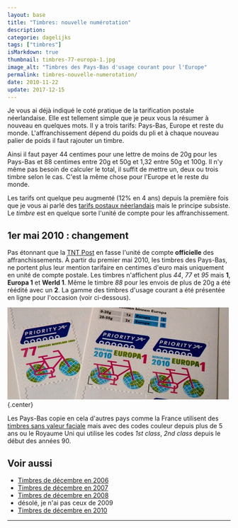 ```yaml
---
layout: base
title: "Timbres: nouvelle numérotation"
description: 
categorie: dagelijks
tags: ["timbres"]
isMarkdown: true
thumbnail: timbres-77-europa-1.jpg
image_alt: "Timbres des Pays-Bas d'usage courant pour l'Europe"
permalink: timbres-nouvelle-numerotation/
date: 2010-11-22
update: 2017-12-15
---
```




Je vous ai déjà indiqué le coté pratique de la tarification postale néerlandaise. Elle est tellement simple que je peux vous la résumer à nouveau en quelques mots. Il y a trois tarifs: Pays-Bas, Europe et reste du monde. L'affranchissement dépend du poids du pli et à chaque nouveau palier de poids il faut rajouter un timbre. 

Ainsi il faut payer 44 centimes pour une lettre de moins de 20g pour les Pays-Bas et 88 centimes entre 20g et 50g et 1,32 entre 50g et 100g. Il n'y même pas besoin de calculer le total, il suffit de mettre un, deux ou trois timbre selon le cas. C'est la même chose pour l'Europe et le reste du monde.

Les tarifs ont quelque peu augmenté (12% en 4 ans) depuis la première fois que je vous ai parlé des [tarifs postaux néerlandais](/les-tarifs-postaux) mais le principe subsiste. Le *timbre* est en quelque sorte l'unité de compte pour les affranchissement.

## 1er mai 2010 : changement

Pas étonnant que la [TNT Post](/la-poste-prends-les-couleurs-d-halloween) en fasse l'unité de compte **officielle** des affranchissements. À partir du premier mai 2010, les timbres des Pays-Bas, ne portent plus leur mention tarifaire en centimes d'euro mais uniquement en unité de compte postale. Les timbres n'affichent plus *44*, *77* et *95* mais **1**, **Europa 1** et **Werld 1**. Même le timbre *88* pour les envois de plus de 20g a été réédité avec un **2**. La gamme des timbres d'usage courant a été présentée en ligne pour l'occasion (voir ci-dessous).

![Timbres des Pays-Bas d'usage courant pour l'Europe](timbres-77-europa-1.jpg){.center}

Les Pays-Bas copie en cela d'autres pays comme la France utilisent des [timbres sans valeur faciale](http://en.wikipedia.org/wiki/Non-denominated_postage) mais avec des codes couleur depuis plus de 5 ans ou le Royaume Uni qui utilise les codes *1st class*, *2nd class* depuis le début des années 90.

## Voir aussi
* [Timbres de décembre en 2006](/augmentation-du-prix-du-timbre)
* [Timbres de décembre en 2007](/timbres-en-promo)
* [Timbres de décembre en 2008](/les-timbres-de-saison)
* désolé, je n'ai pas ceux de  2009
*  [Timbres de décembre en 2010](/les-timbres-de-decembre-2010)
---